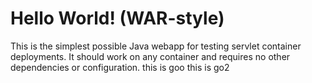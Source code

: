 Hello World! (WAR-style)
===============

This is the simplest possible Java webapp for testing servlet container deployments.  It should work on any container and requires no other dependencies or configuration.
this is goo
this is go2
